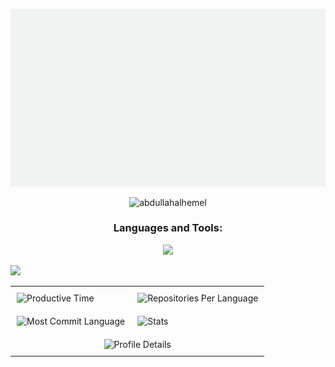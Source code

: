 ![logo](https://github.com/AbdullahAlHemel/AbdullahAlHemel/blob/main/pn2.gif)

<p align="center"> <img src="https://komarev.com/ghpvc/?username=abdullahalhemel&label=Profile%20views&color=0e75b6&style=flat" alt="abdullahalhemel" /> </p>






<h3 align="center">Languages and Tools:</h3>
<p align="center">
  <a href="https://skillicons.dev">
    <img src="https://skillicons.dev/icons?i=js,css,express,firebase,html,vite,tailwind,react,nodejs,mongodb,git,bootstrap" />
  </a>
</p>

[![](https://github-readme-streak-stats.herokuapp.com?user=AbdullahAlHemel)](https://git.io/streak-stats)

<table align="center" style="border-collapse:collapse; border: 0;">
  <tr>
    <td style="padding: 10px;"><img src="http://github-profile-summary-cards.vercel.app/api/cards/productive-time?username=AbdullahAlHemel&theme=apprentice&utcOffset=8" alt="Productive Time" /></td>
    <td style="padding: 10px;"><img src="http://github-profile-summary-cards.vercel.app/api/cards/repos-per-language?username=AbdullahAlHemel&theme=apprentice" alt="Repositories Per Language" /></td>
  </tr>
  <tr>
    <td style="padding: 10px;"><img src="http://github-profile-summary-cards.vercel.app/api/cards/most-commit-language?username=AbdullahAlHemel&theme=apprentice" alt="Most Commit Language" /></td>
    <td style="padding: 10px;"><img src="http://github-profile-summary-cards.vercel.app/api/cards/stats?username=AbdullahAlHemel&theme=apprentice" alt="Stats" /></td>
  </tr>
  <tr>
    <td colspan="2" align="center" style="padding: 10px;"><img src="http://github-profile-summary-cards.vercel.app/api/cards/profile-details?username=AbdullahAlHemel&theme=apprentice" alt="Profile Details" /></td>
  </tr>
</table>







